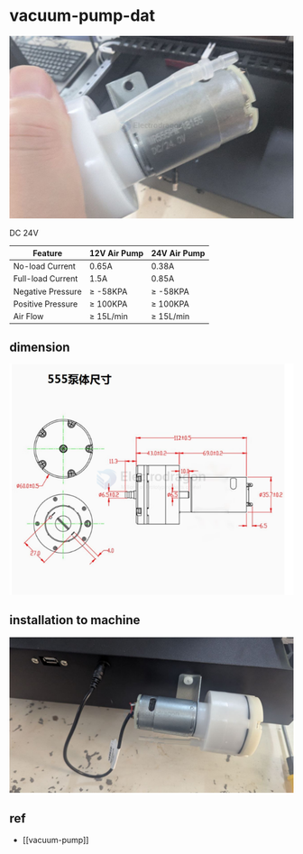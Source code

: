 
# vacuum-pump-dat

![](2025-04-02-16-38-14.png)

DC 24V


| Feature           | 12V Air Pump | 24V Air Pump |
| ----------------- | ------------ | ------------ |
| No-load Current   | 0.65A        | 0.38A        |
| Full-load Current | 1.5A         | 0.85A        |
| Negative Pressure | ≥ -58KPA     | ≥ -58KPA     |
| Positive Pressure | ≥ 100KPA     | ≥ 100KPA     |
| Air Flow          | ≥ 15L/min    | ≥ 15L/min    |


## dimension 

![](2025-04-02-16-41-54.png)

## installation to machine 

![](2025-04-02-16-39-43.png)



## ref 

- [[vacuum-pump]]